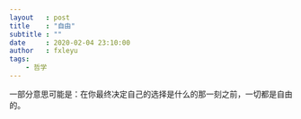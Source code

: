 ```yaml
---
layout   : post
title    : "自由"
subtitle : ""
date     : 2020-02-04 23:10:00
author   : fxleyu
tags:
    - 哲学
---
```

一部分意思可能是：在你最终决定自己的选择是什么的那一刻之前，一切都是自由的。
